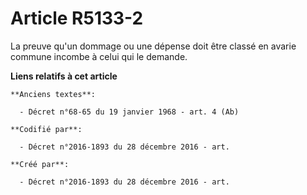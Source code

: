 # Article R5133-2

La preuve qu'un dommage ou une dépense doit être classé en avarie commune incombe à celui qui le demande.

**Liens relatifs à cet article**

	**Anciens textes**:

	  - Décret n°68-65 du 19 janvier 1968 - art. 4 (Ab)

	**Codifié par**:

	  - Décret n°2016-1893 du 28 décembre 2016 - art.

	**Créé par**:

	  - Décret n°2016-1893 du 28 décembre 2016 - art.

